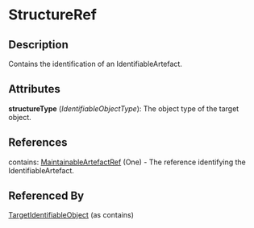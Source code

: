 
# StructureRef





## Description

Contains the identification of an IdentifiableArtefact.


## Attributes

**structureType** (*IdentifiableObjectType*): The object type of the target object.



## References

contains: [MaintainableArtefactRef](MaintainableArtefactRef.md) (One) - The reference identifying the IdentifiableArtefact.



## Referenced By

[TargetIdentifiableObject](TargetIdentifiableObject.md) (as contains)


